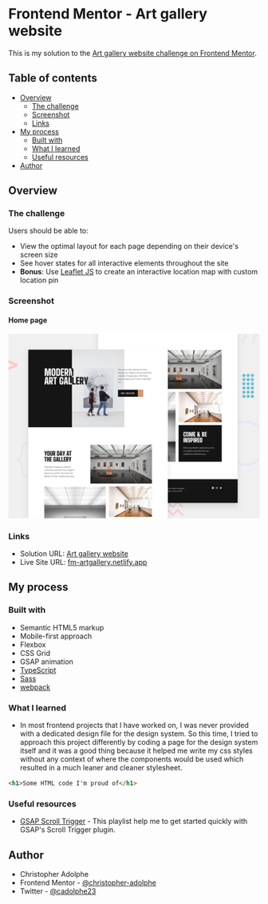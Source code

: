# Frontend Mentor - Art gallery website

This is my solution to the [Art gallery website challenge on Frontend Mentor](https://www.frontendmentor.io/challenges/art-gallery-website-yVdrZlxyA).

## Table of contents

- [Overview](#overview)
  - [The challenge](#the-challenge)
  - [Screenshot](#screenshot)
  - [Links](#links)
- [My process](#my-process)
  - [Built with](#built-with)
  - [What I learned](#what-i-learned)
  - [Useful resources](#useful-resources)
- [Author](#author)

## Overview

### The challenge

Users should be able to:

- View the optimal layout for each page depending on their device's screen size
- See hover states for all interactive elements throughout the site
- **Bonus**: Use [Leaflet JS](https://leafletjs.com/) to create an interactive location map with custom location pin

### Screenshot

#### Home page
![Preview for the Art gallery home page](./preview.jpg)

### Links

- Solution URL: [Art gallery website](https://www.frontendmentor.io/solutions/officelite-website-html-css-js-H1fRcvFz9)
- Live Site URL: [fm-artgallery.netlify.app](https://fm-artgallery.netlify.app/)

## My process

### Built with

- Semantic HTML5 markup
- Mobile-first approach
- Flexbox
- CSS Grid
- GSAP animation
- [TypeScript](https://www.typescriptlang.org/)
- [Sass](https://sass-lang.com/)
- [webpack](https://webpack.js.org/)

### What I learned

- In most frontend projects that I have worked on, I was never provided with a dedicated design file
for the design system. So this time, I tried to approach this project differently by coding a page for
the design system itself and it was a good thing because it helped me write my css styles without any
context of where the components would be used which resulted in a much leaner and cleaner stylesheet.

```html
<h1>Some HTML code I'm proud of</h1>
```

### Useful resources

- [GSAP Scroll Trigger](https://www.youtube.com/watch?v=WEky7V490Rs&t=4s) - This playlist help me to get started quickly with GSAP's Scroll Trigger plugin.

## Author

- Christopher Adolphe
- Frontend Mentor - [@christopher-adolphe](https://www.frontendmentor.io/profile/christopher-adolphe)
- Twitter - [@cadolphe23](https://twitter.com/cadolphe23)
